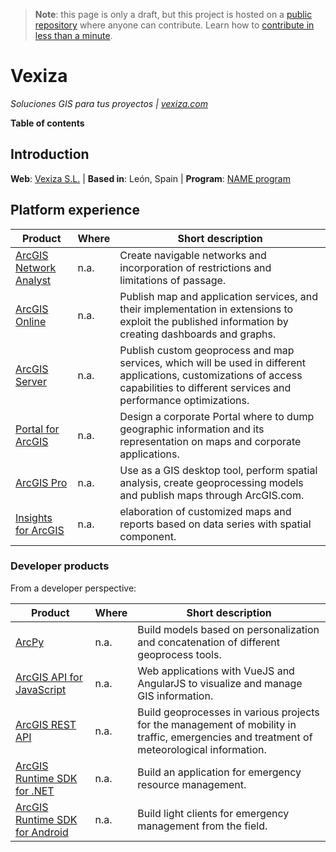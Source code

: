 > **Note**: this page is only a draft, but this project is hosted on a [public repository](https://github.com/hhkaos/awesome-arcgis) where anyone can contribute. Learn how to [contribute in less than a minute](https://github.com/hhkaos/awesome-arcgis/blob/master/CONTRIBUTING.md#contributions).

# Vexiza

*Soluciones GIS para tus proyectos | [vexiza.com](https://vexiza.com/)*

<!-- START doctoc generated TOC please keep comment here to allow auto update -->
<!-- DON'T EDIT THIS SECTION, INSTEAD RE-RUN doctoc TO UPDATE -->
**Table of contents**


<!-- END doctoc generated TOC please keep comment here to allow auto update -->

## Introduction

**Web**: [Vexiza S.L.](https://vexiza.com/) | **Based in**: León, Spain | **Program**: [NAME program](../../programs/startup-program/README.md)

## Platform experience

|Product|Where|Short description|
|---|---|---|
|[ArcGIS Network Analyst](../../../../arcgis/products/extensions/network-analyst/README.md)|n.a.|Create navigable networks and incorporation of restrictions and limitations of passage.
|[ArcGIS Online](../../../../arcgis/products/arcgis-online/README.md)|n.a.|Publish map and application services, and their implementation in extensions to exploit the published information by creating dashboards and graphs.
|[ArcGIS Server](../../../../arcgis/products/arcgis-enterprise/arcgis-server/README.md)|n.a.|Publish custom geoprocess and map services, which will be used in different applications, customizations of access capabilities to different services and performance optimizations.
|[Portal for ArcGIS](../../../../arcgis/products/arcgis-enterprise/portal-for-arcgis/README.md)|n.a.|Design a corporate Portal where to dump geographic information and its representation on maps and corporate applications.
|[ArcGIS Pro](../../../../arcgis/products/arcgis-desktop/arcgis-pro/README.md)|n.a.|Use as a GIS desktop tool, perform spatial analysis, create geoprocessing models and publish maps through ArcGIS.com.
|[Insights for ArcGIS](../../../../arcgis/products/insights-for-arcgis/README.md)|n.a.|elaboration of customized maps and reports based on data series with spatial component.

### Developer products

From a developer perspective:

|Product|Where|Short description|
|---|---|---|
|[ArcPy](../../../../arcgis/developers/back-end/technologies/python)|n.a.|Build models based on personalization and concatenation of different geoprocess tools.
|[ArcGIS API for JavaScript](../../../../arcgis/developers/front-end/technologies/dojo/README.md)|n.a.|Web applications with VueJS and AngularJS to visualize and manage GIS information.
|[ArcGIS REST API](../../../open-vision/open-specifications/arcgis-rest-api/README.md)|n.a.|Build geoprocesses in various projects for the management of mobility in traffic, emergencies and treatment of meteorological information.
|[ArcGIS Runtime SDK for .NET](../../../../arcgis/developers/desktop/technologies/dot-net/README.md)|n.a.|Build an application for emergency resource management.
|[ArcGIS Runtime SDK for Android](../../../../arcgis/developers/mobile/technologies/android/README.md)|n.a.|Build light clients for emergency management from the field.
